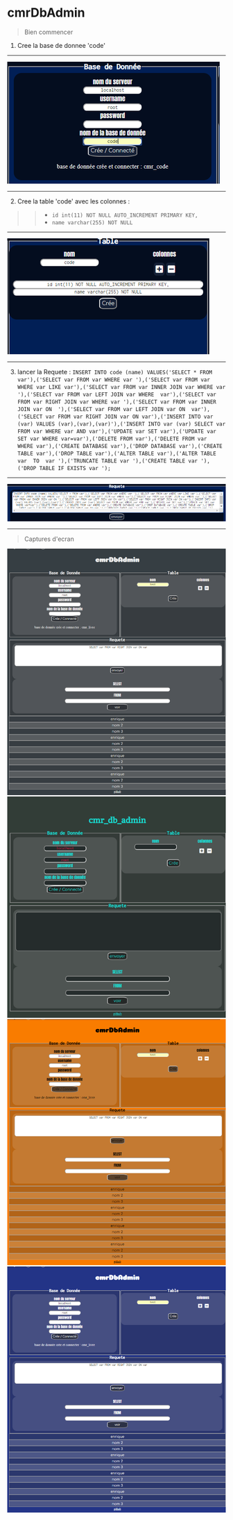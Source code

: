 # cmrDbAdmin
> Bien commencer


1. Cree la base de donnee 'code'
***
![image6](/img/6.PNG "image6") 
***
2. Cree la table 'code' avec les colonnes :
  >> * `id int(11) NOT NULL AUTO_INCREMENT PRIMARY KEY,`
  >> * `name varchar(255) NOT NULL` 
***
![image7](/img/7.PNG "image7") 
***
3. lancer la Requete : 
`INSERT INTO code (name) VALUES('SELECT * FROM var'),('SELECT var FROM var WHERE var '),('SELECT var FROM var WHERE var LIKE var'),('SELECT var FROM var INNER JOIN var WHERE var '),('SELECT var FROM var LEFT JOIN var WHERE  var'),('SELECT var FROM var RIGHT JOIN var WHERE var '),('SELECT var FROM var INNER JOIN var ON  '),('SELECT var FROM var LEFT JOIN var ON  var'),('SELECT var FROM var RIGHT JOIN var ON var'),('INSERT INTO var (var) VALUES (var),(var),(var)'),('INSERT INTO var (var) SELECT var FROM var WHERE var AND var'),('UPDATE var SET var'),('UPDATE var SET var WHERE var=var'),('DELETE FROM var'),('DELETE FROM var  WHERE var'),('CREATE DATABASE var'),('DROP DATABASE var'),('CREATE TABLE var'),('DROP TABLE var'),('ALTER TABLE var'),('ALTER TABLE  var  TO  var '),('TRUNCATE TABLE var '),('CREATE TABLE var '),('DROP TABLE IF EXISTS var ');`
***
![image8](/img/8.PNG "image8") 
***
> Captures d'ecran 

![image1](/img/1.png "image1")  ![image4](/img/4.png "image4") 
![image2](/img/2.png "image2")  ![image3](/img/3.png "image3") 









